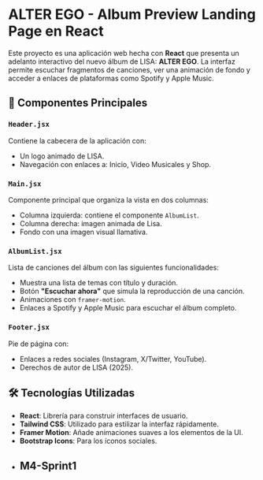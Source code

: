 # ALTER EGO - Album Preview Landing Page en React

Este proyecto es una aplicación web hecha con **React** que presenta un adelanto interactivo del nuevo álbum de LISA: **ALTER EGO**. La interfaz permite escuchar fragmentos de canciones, ver una animación de fondo y acceder a enlaces de plataformas como Spotify y Apple Music.

## 🧩 Componentes Principales

### `Header.jsx`
Contiene la cabecera de la aplicación con:
- Un logo animado de LISA.
- Navegación con enlaces a: Inicio, Video Musicales y Shop.

### `Main.jsx`
Componente principal que organiza la vista en dos columnas:
- Columna izquierda: contiene el componente `AlbumList`.
- Columna derecha: imagen animada de Lisa.
- Fondo con una imagen visual llamativa.

### `AlbumList.jsx`
Lista de canciones del álbum con las siguientes funcionalidades:
- Muestra una lista de temas con título y duración.
- Botón **"Escuchar ahora"** que simula la reproducción de una canción.
- Animaciones con `framer-motion`.
- Enlaces a Spotify y Apple Music para escuchar el álbum completo.

### `Footer.jsx`
Pie de página con:
- Enlaces a redes sociales (Instagram, X/Twitter, YouTube).
- Derechos de autor de LISA (2025).

## 🛠️ Tecnologías Utilizadas

- **React**: Librería para construir interfaces de usuario.
- **Tailwind CSS**: Utilizado para estilizar la interfaz rápidamente.
- **Framer Motion**: Añade animaciones suaves a los elementos de la UI.
- **Bootstrap Icons**: Para los íconos sociales.
- ## M4-Sprint1
